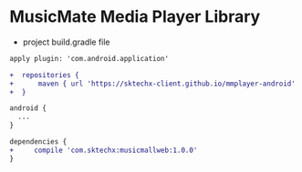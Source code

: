 # MusicMate Media Player Library



* project build.gradle file
```diff
apply plugin: 'com.android.application'

+  repositories {
+      maven { url 'https://sktechx-client.github.io/mmplayer-android' }
+  }

android {
  ...
}

dependencies {
+     compile 'com.sktechx:musicmallweb:1.0.0'
}
```
